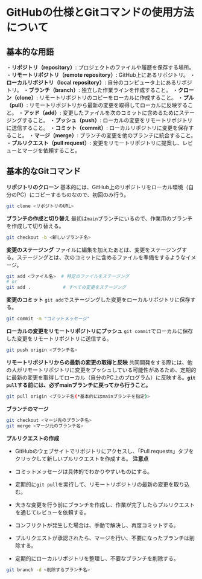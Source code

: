 # GitHubの仕様とGitコマンドの使用方法について
## 基本的な用語
・**リポジトリ（repository）**: プロジェクトのファイルや履歴を保存する場所。
・**リモートリポジトリ（remote repository）**: GitHub上にあるリポジトリ。
・**ローカルリポジトリ（local repository）**: 自分のコンピュータ上にあるリポジトリ。
・**ブランチ（branch）**: 独立した作業ラインを作成すること。
・**クローン（clone）**: リモートリポジトリのコピーをローカルに作成すること。
・**プル（pull）**: リモートリポジトリから最新の変更を取得してローカルに反映すること。
・**アッド（add）**: 変更したファイルを次のコミットに含めるためにステージングすること。
・**プッシュ（push）**: ローカルの変更をリモートリポジトリに送信すること。
・**コミット（commit）**: ローカルリポジトリに変更を保存すること。
・**マージ（merge）**: ブランチの変更を他のブランチに統合すること。
・**プルリクエスト（pull request）**: 変更をリモートリポジトリに提案し、レビューとマージを依頼すること。

## 基本的なGitコマンド
**リポジトリのクローン**
基本的には、GitHub上のリポジトリをローカル環境（自分のPC）にコピーするものなので、初回のみ行う。
```bash
git clone <リポジトリのURL>
```
**ブランチの作成と切り替え**
最初は`main`ブランチにいるので、作業用のブランチを作成して切り替える。
```bash
git checkout -b <新しいブランチ名>
```
**変更のステージング**
ファイルに編集を加えたあとは、変更をステージングする。ステージングとは、次のコミットに含めるファイルを準備をするようなイメージ。
```bash
git add <ファイル名>  # 特定のファイルをステージング
# or
git add .            # すべての変更をステージング
```
**変更のコミット**
`git add`でステージングした変更をローカルリポジトリに保存する。
```bash
git commit -m "コミットメッセージ"
```
**ローカルの変更をリモートリポジトリにプッシュ**
`git commit`でローカルに保存した変更をリモートリポジトリに送信する。
```bash
git push origin <ブランチ名>
```

**リモートリポジトリからの最新の変更の取得と反映**
共同開発をする際には、他の人がリモートリポジトリに変更をプッシュしている可能性があるため、定期的に最新の変更を取得してローカル（自分のPC上のプログラム）に反映する。**`git pull`する前には、必ずmainブランチに戻ってから行うこと。**
```bash
git pull origin <ブランチ名(*基本的にはmainブランチを指定)>
```
**ブランチのマージ**
```bash
git checkout <マージ先のブランチ名>
git merge <マージ元のブランチ名>
```

**プルリクエストの作成**
- GitHubのウェブサイトでリポジトリにアクセスし、「Pull requests」タブをクリックして新しいプルリクエストを作成する。
**注意点**
- コミットメッセージは具体的でわかりやすいものにする。
- 定期的に`git pull`を実行して、リモートリポジトリの最新の変更を取り込む。
- 大きな変更を行う前にブランチを作成し、作業が完了したらプルリクエストを通じてレビューを依頼する。
- コンフリクトが発生した場合は、手動で解決し、再度コミットする。

- プルリクエストが承認されたら、マージを行い、不要になったブランチは削除する。
- 定期的にローカルリポジトリを整理し、不要なブランチを削除する。
```bash
git branch -d <削除するブランチ名>
```
